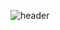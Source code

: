 ![header](https://capsule-render.vercel.app/api?type=cylinder&color=auto&height=100&section=header&text=UNICORE%20render&fontSize=90)
